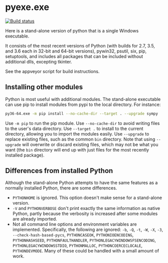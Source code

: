 # pyexe.exe

[![Build status](https://ci.appveyor.com/api/projects/status/n18f0997k18x87lw/branch/master?svg=true)](https://ci.appveyor.com/project/manthey/pyexe/branch/master)

Here is a stand-alone version of python that is a single Windows executable.

It consists of the most recent versions of Python (with builds for 2.7, 3.5,
and 3.6 each in 32-bit and 64-bit versions), pywin32, psutil, six, pip, 
setuptools, and includes all packages that can be included without additional 
dlls, excepting tkinter.

See the appveyor script for build instructions.

## Installing other modules

Python is most useful with additional modules.  The stand-alone executable can use pip to install modules from pypi to the local directory.  For instance:

```bash
py36-64.exe -m pip install --no-cache-dir --target . --upgrade sympy
```

Use `-m pip` to run the pip module.  Use `--no-cache-dir` to avoid writing files to the user's data directory.  Use `--target .` to install to the current directory, allowing you to import the modules easily.  Use `--upgrade` to replace existing files, such as the common `bin` directory.  Note that using `--upgrade` will overwrite or discard existing files, which may not be what you want (the `bin` directory will end up with just files for the most recently installed package).

## Differences from installed Python

Although the stand-alone Python attempts to have the same features as a normally installed Python, there are some differences.

- `PYTHONHOME` is ignored.  This option doesn't make sense for a stand-alone version.
- `-V` and `PYTHONVERBOSE` don't print exactly the same information as native Python, partly because the verbosity is increased after some modules are already imported.
- Not all command line options and environment variables are implemented.  Specifically, the following are ignored: `-b`, `-Q`, `-t`, `-W`, `-X`, `-3`, `--check-hash-based-pycs`, `PYTHONCASEOK`, `PYTHONIOENCODING`, `PYTHONHASHSEED`, `PYTHONFAULTHANDLER`, `PYTHONLEGACYWINDOWSFSENCODING`, `PYTHONLEGACYWINDOWSSTDIO`, `PYTHONMALLOC`, `PYTHONCOERCECLOCALE`, `PYTHONDEVMODE`.  Many of these could be handled with a small amount of work.

